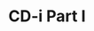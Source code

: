 ---
layout: video
series: Angry Video Game Nerd
season: 3
episode: 59
title: "CD-i Part I"
permalink: /avgn/episode-59
video_id: tl2Wz1qlzco
drive_id: 1WeDA2E_rZ1T5lansCxYWKWoAgLaVenaa
release_date: 2008-11-12
mike_notes:
toggle: off
---